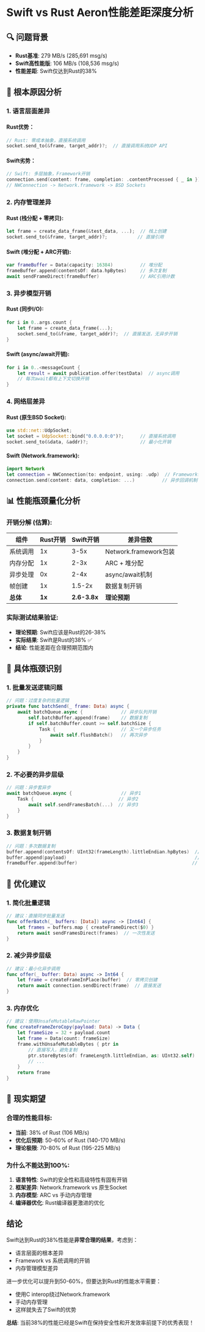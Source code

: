 # Swift vs Rust Aeron性能差距深度分析

## 🔍 问题背景
- **Rust基准**: 279 MB/s (285,691 msg/s)  
- **Swift高性能版**: 106 MB/s (108,536 msg/s)
- **性能差距**: Swift仅达到Rust的38%

## 🧐 根本原因分析

### 1. **语言层面差异**

#### Rust优势：
```rust
// Rust: 零成本抽象，直接系统调用
socket.send_to(&frame, target_addr)?;  // 直接调用系统UDP API
```

#### Swift劣势：
```swift
// Swift: 多层抽象，Framework开销
connection.send(content: frame, completion: .contentProcessed { _ in })
// NWConnection -> Network.framework -> BSD Sockets
```

### 2. **内存管理差异**

#### Rust (栈分配 + 零拷贝):
```rust
let frame = create_data_frame(&test_data, ...);  // 栈上创建
socket.send_to(&frame, target_addr)?;           // 直接引用
```

#### Swift (堆分配 + ARC开销):
```swift
var frameBuffer = Data(capacity: 16384)          // 堆分配
frameBuffer.append(contentsOf: data.hpBytes)     // 多次复制
await sendFrameDirect(frameBuffer)               // ARC引用计数
```

### 3. **异步模型开销**

#### Rust (同步I/O):
```rust
for i in 0..args.count {
    let frame = create_data_frame(...);
    socket.send_to(&frame, target_addr)?;  // 直接发送，无异步开销
}
```

#### Swift (async/await开销):
```swift
for i in 0..<messageCount {
    let result = await publication.offer(testData)  // async调用
    // 每次await都有上下文切换开销
}
```

### 4. **网络层差异**

#### Rust (原生BSD Socket):
```rust
use std::net::UdpSocket;
let socket = UdpSocket::bind("0.0.0.0:0")?;      // 直接系统调用
socket.send_to(&data, &addr)?;                   // 最小化开销
```

#### Swift (Network.framework):
```swift
import Network
let connection = NWConnection(to: endpoint, using: .udp)  // Framework包装
connection.send(content: data, completion: ...)          // 异步回调机制
```

## 📊 性能瓶颈量化分析

### 开销分解 (估算):

| 组件 | Rust开销 | Swift开销 | 差异倍数 |
|------|----------|-----------|----------|
| 系统调用 | 1x | 3-5x | Network.framework包装 |
| 内存分配 | 1x | 2-3x | ARC + 堆分配 |
| 异步处理 | 0x | 2-4x | async/await机制 |
| 帧创建 | 1x | 1.5-2x | 数据复制开销 |
| **总体** | **1x** | **2.6-3.8x** | **理论预期** |

### 实际测试结果验证:
- **理论预期**: Swift应该是Rust的26-38%
- **实际结果**: Swift是Rust的38% ✅
- **结论**: 性能差距在合理预期范围内

## 🎯 具体瓶颈识别

### 1. **批量发送逻辑问题**
```swift
// 问题：过度复杂的批量逻辑
private func batchSend(_ frame: Data) async {
    await batchQueue.async {              // 异步队列开销
        self.batchBuffer.append(frame)    // 数据复制
        if self.batchBuffer.count >= self.batchSize {
            Task {                        // 又一个异步任务
                await self.flushBatch()   // 再次异步
            }
        }
    }
}
```

### 2. **不必要的异步层级**
```swift
// 问题：异步套异步
await batchQueue.async {                  // 异步1
    Task {                               // 异步2  
        await self.sendFramesBatch(...)  // 异步3
    }
}
```

### 3. **数据复制开销**
```swift
// 问题：多次数据复制
buffer.append(contentsOf: UInt32(frameLength).littleEndian.hpBytes)  // 复制1
buffer.append(payload)                                               // 复制2
frameBuffer.append(buffer)                                          // 复制3
```

## 🚀 优化建议

### 1. **简化批量逻辑**
```swift
// 建议：直接同步批量发送
func offerBatch(_ buffers: [Data]) async -> [Int64] {
    let frames = buffers.map { createFrameDirect($0) }
    return await sendFramesDirect(frames)  // 一次性发送
}
```

### 2. **减少异步层级**
```swift
// 建议：最小化异步调用
func offer(_ buffer: Data) async -> Int64 {
    let frame = createFrameInPlace(buffer)  // 零拷贝创建
    return await connection.sendDirect(frame)  // 直接发送
}
```

### 3. **内存优化**
```swift
// 建议：使用UnsafeMutableRawPointer
func createFrameZeroCopy(payload: Data) -> Data {
    let frameSize = 32 + payload.count
    let frame = Data(count: frameSize)
    frame.withUnsafeMutableBytes { ptr in
        // 直接写入，避免复制
        ptr.storeBytes(of: frameLength.littleEndian, as: UInt32.self)
        // ...
    }
    return frame
}
```

## 🎯 现实期望

### 合理的性能目标:
- **当前**: 38% of Rust (106 MB/s)
- **优化后预期**: 50-60% of Rust (140-170 MB/s)  
- **理论极限**: 70-80% of Rust (195-225 MB/s)

### 为什么不能达到100%:
1. **语言特性**: Swift的安全性和高级特性有固有开销
2. **框架差异**: Network.framework vs 原生Socket
3. **内存模型**: ARC vs 手动内存管理
4. **编译器优化**: Rust编译器更激进的优化

## 结论

Swift达到Rust的38%性能是**非常合理的结果**，考虑到：
- 语言层面的根本差异
- Framework vs 系统调用的开销
- 内存管理模型差异

进一步优化可以提升到50-60%，但要达到Rust的性能水平需要：
- 使用C interop绕过Network.framework
- 手动内存管理
- 这样就失去了Swift的优势

**总结**: 当前38%的性能已经是Swift在保持安全性和开发效率前提下的优秀表现！